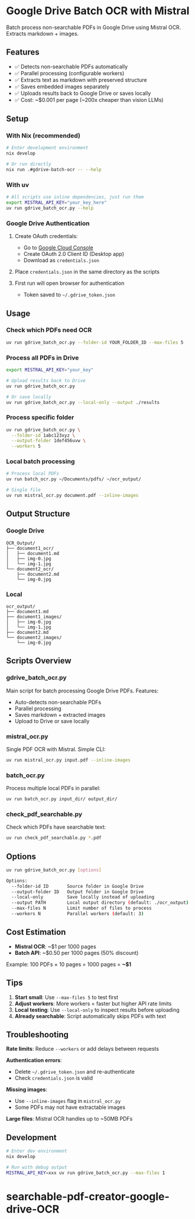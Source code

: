 # Google Drive Batch OCR with Mistral

Batch process non-searchable PDFs in Google Drive using Mistral OCR. Extracts markdown + images.

## Features

- ✅ Detects non-searchable PDFs automatically
- ✅ Parallel processing (configurable workers)
- ✅ Extracts text as markdown with preserved structure
- ✅ Saves embedded images separately
- ✅ Uploads results back to Google Drive or saves locally
- ✅ Cost: ~$0.001 per page (~200x cheaper than vision LLMs)

## Setup

### With Nix (recommended)

```bash
# Enter development environment
nix develop

# Or run directly
nix run .#gdrive-batch-ocr -- --help
```

### With uv

```bash
# All scripts use inline dependencies, just run them
export MISTRAL_API_KEY="your_key_here"
uv run gdrive_batch_ocr.py --help
```

### Google Drive Authentication

1. Create OAuth credentials:
   - Go to [Google Cloud Console](https://console.cloud.google.com/apis/credentials)
   - Create OAuth 2.0 Client ID (Desktop app)
   - Download as `credentials.json`

2. Place `credentials.json` in the same directory as the scripts

3. First run will open browser for authentication
   - Token saved to `~/.gdrive_token.json`

## Usage

### Check which PDFs need OCR

```bash
uv run gdrive_batch_ocr.py --folder-id YOUR_FOLDER_ID --max-files 5
```

### Process all PDFs in Drive

```bash
export MISTRAL_API_KEY="your_key"

# Upload results back to Drive
uv run gdrive_batch_ocr.py

# Or save locally
uv run gdrive_batch_ocr.py --local-only --output ./results
```

### Process specific folder

```bash
uv run gdrive_batch_ocr.py \
  --folder-id 1abc123xyz \
  --output-folder 1def456uvw \
  --workers 5
```

### Local batch processing

```bash
# Process local PDFs
uv run batch_ocr.py ~/Documents/pdfs/ ~/ocr_output/

# Single file
uv run mistral_ocr.py document.pdf --inline-images
```

## Output Structure

### Google Drive
```
OCR_Output/
├── document1_ocr/
│   ├── document1.md
│   ├── img-0.jpg
│   └── img-1.jpg
└── document2_ocr/
    ├── document2.md
    └── img-0.jpg
```

### Local
```
ocr_output/
├── document1.md
├── document1_images/
│   ├── img-0.jpg
│   └── img-1.jpg
├── document2.md
└── document2_images/
    └── img-0.jpg
```

## Scripts Overview

### gdrive_batch_ocr.py
Main script for batch processing Google Drive PDFs. Features:
- Auto-detects non-searchable PDFs
- Parallel processing
- Saves markdown + extracted images
- Upload to Drive or save locally

### mistral_ocr.py
Single PDF OCR with Mistral. Simple CLI:
```bash
uv run mistral_ocr.py input.pdf --inline-images
```

### batch_ocr.py
Process multiple local PDFs in parallel:
```bash
uv run batch_ocr.py input_dir/ output_dir/
```

### check_pdf_searchable.py
Check which PDFs have searchable text:
```bash
uv run check_pdf_searchable.py *.pdf
```

## Options

```bash
uv run gdrive_batch_ocr.py [options]

Options:
  --folder-id ID       Source folder in Google Drive
  --output-folder ID   Output folder in Google Drive
  --local-only         Save locally instead of uploading
  --output PATH        Local output directory (default: ./ocr_output)
  --max-files N        Limit number of files to process
  --workers N          Parallel workers (default: 3)
```

## Cost Estimation

- **Mistral OCR**: ~$1 per 1000 pages
- **Batch API**: ~$0.50 per 1000 pages (50% discount)

Example: 100 PDFs × 10 pages = 1000 pages = **~$1**

## Tips

1. **Start small**: Use `--max-files 5` to test first
2. **Adjust workers**: More workers = faster but higher API rate limits
3. **Local testing**: Use `--local-only` to inspect results before uploading
4. **Already searchable**: Script automatically skips PDFs with text

## Troubleshooting

**Rate limits**: Reduce `--workers` or add delays between requests

**Authentication errors**: 
- Delete `~/.gdrive_token.json` and re-authenticate
- Check `credentials.json` is valid

**Missing images**:
- Use `--inline-images` flag in `mistral_ocr.py`
- Some PDFs may not have extractable images

**Large files**: Mistral OCR handles up to ~50MB PDFs

## Development

```bash
# Enter dev environment
nix develop

# Run with debug output
MISTRAL_API_KEY=xxx uv run gdrive_batch_ocr.py --max-files 1
```
# searchable-pdf-creator-google-drive-OCR
